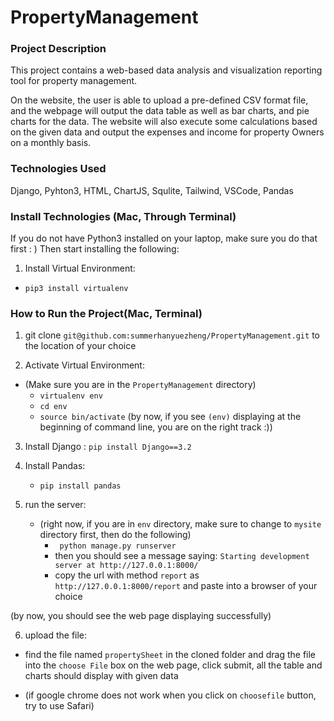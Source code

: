 # PropertyManagement
### Project Description
This project contains a web-based data analysis and visualization reporting tool for property management. 

On the website, the user is able to upload a pre-defined CSV format file, and the webpage will output the data table as well as bar charts, and pie charts for the data. The website will also execute some calculations based on the given data and output the expenses and income for property Owners on a monthly basis. 

### Technologies Used
Django, Pyhton3, HTML, ChartJS, Squlite, Tailwind, VSCode, Pandas

### Install Technologies (Mac, Through Terminal)
If you do not have Python3 installed on your laptop, make sure you do that first : )
Then start installing the following:

1. Install Virtual Environment: 
  * `pip3 install virtualenv`


### How to Run the Project(Mac, Terminal)
1. git clone `git@github.com:summerhanyuezheng/PropertyManagement.git` to the location of your choice

2. Activate Virtual Environment: 
  - (Make sure you are in the `PropertyManagement` directory)
    * `virtualenv env`
    * `cd env`
    * `source bin/activate`
(by now, if you see `(env)` displaying at the beginning of command line, you are on the right track :))
  
3. Install Django :
   `pip install Django==3.2`
  
4. Install Pandas:
    * `pip install pandas`
    
5. run the server:
   - (right now, if you are in `env` directory, make sure to change to `mysite` directory first, then do the following)
     * ` python manage.py runserver`
     * then you should see a message saying: `Starting development server at http://127.0.0.1:8000/`
     * copy the url with method `report` as `http://127.0.0.1:8000/report` and paste into a browser of your choice
     
     
(by now, you should see the web page displaying successfully)

6. upload the file:
 * find the file named `propertySheet` in the cloned folder and drag the file into the `choose File` box on the web page, click submit, all the table and charts should display with given data 
 - (if google chrome does not work when you click on `choosefile` button, try to use Safari)
   

